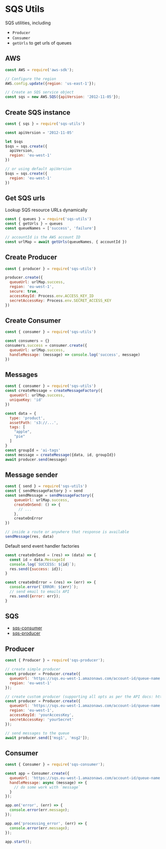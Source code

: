 # SQS Utils

SQS utilities, including

- `Producer`
- `Consumer`
- `getUrls` to get urls of queues

## AWS

```js
const AWS = require('aws-sdk');

// Configure the region 
AWS.config.update({region: 'us-east-1'});

// Create an SQS service object
const sqs = new AWS.SQS({apiVersion: '2012-11-05'});
```

## Create SQS instance

```js
const { sqs } = require('sqs-utils')

const apiVersion = '2012-11-05'

let $sqs
$sqs = sqs.create({
  apiVersion,
  region: 'eu-west-1'
})

// or using default apiVersion
$sqs = sqs.create({
  region: 'eu-west-1'
})
```

## Get SQS urls

Lookup SQS resource URLs dynamically

```js
const { queues } = require('sqs-utils')
const { getUrls } = queues
const queueNames = ['success', 'failure']

// accountId is the AWS account ID
const urlMap = await getUrls(queueNames, { accountId })
```

## Create Producer

```js
const { producer } = require('sqs-utils')

producer.create({
  queueUrl: urlMap.success,
  region: 'eu-west-1',
  secure: true,
  accessKeyId: Process.env.ACCESS_KEY_ID
  secretAccessKey: Process.env.SECRET_ACCESS_KEY
})
```

## Create Consumer

```js
const { consumer } = require('sqs-utils')

const consumers = {}
consumers.success = consumer.create({
  queueUrl: urlMap.success,
  handleMessage: (message) => console.log('success', message)
})
```

## Messages

```js
const { consumer } = require('sqs-utils')
const createMessage = createMessageFactory({
  queueUrl: urlMap.success,
  uniqueKey: 'id'
})

const data = {
  type: 'product',
  assetPath: 's3://...',
  tags: [
    "apple",
    "pie"
  ]
}
const groupId = 'ai-tags'
const message = createMessage({data, id, groupId})
await producer.send(message)
```

## Message sender

```js
const { send } = require('sqs-utils')
const { sendMessageFactory } = send
const sendMessage = sendMessageFactory({
    queueUrl: urlMap.success,
    createOnSend: () => {
      // ...
    },
    createOnError
})

// inside a route or anywhere that response is available
sendMessage(res, data)
```

Default send event handler factories

```js
const createOnSend = (res) => (data) => {
  const id = data.MessageId
  console.log(`SUCCESS: ${id}`);
  res.send({success: id});
}

const createOnError = (res) => (err) => {
  console.error(`ERROR: ${err}`);
  // send email to emails API
  res.send({error: err});        
}
```


## SQS

- [sqs-consumer](https://www.npmjs.com/package/sqs-consumer)
- [sqs-producer](https://www.npmjs.com/package/sqs-producer)

## Producer

```js
const { Producer } = require('sqs-producer');

// create simple producer
const producer = Producer.create({
  queueUrl: 'https://sqs.eu-west-1.amazonaws.com/account-id/queue-name',
  region: 'eu-west-1'
});

// create custom producer (supporting all opts as per the API docs: http://docs.aws.amazon.com/AWSJavaScriptSDK/latest/AWS/SQS.html#constructor-property)
const producer = Producer.create({
  queueUrl: 'https://sqs.eu-west-1.amazonaws.com/account-id/queue-name',
  region: 'eu-west-1',
  accessKeyId: 'yourAccessKey',
  secretAccessKey: 'yourSecret'
});

// send messages to the queue
await producer.send(['msg1', 'msg2']);
```

## Consumer

```js
const { Consumer } = require('sqs-consumer');

const app = Consumer.create({
  queueUrl: 'https://sqs.eu-west-1.amazonaws.com/account-id/queue-name',
  handleMessage: async (message) => {
    // do some work with `message`
  }
});

app.on('error', (err) => {
  console.error(err.message);
});

app.on('processing_error', (err) => {
  console.error(err.message);
});

app.start();
```
